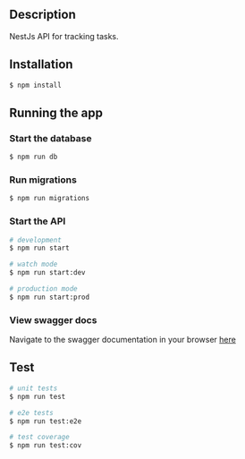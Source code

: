 ## Description

NestJs API for tracking tasks.

## Installation

```bash
$ npm install
```

## Running the app

### Start the database

```bash
$ npm run db
```

### Run migrations

```bash
$ npm run migrations
```

### Start the API

```bash
# development
$ npm run start

# watch mode
$ npm run start:dev

# production mode
$ npm run start:prod
```

### View swagger docs

Navigate to the swagger documentation in your browser [here](http://localhost:3000/swagger/)

## Test

```bash
# unit tests
$ npm run test

# e2e tests
$ npm run test:e2e

# test coverage
$ npm run test:cov
```

